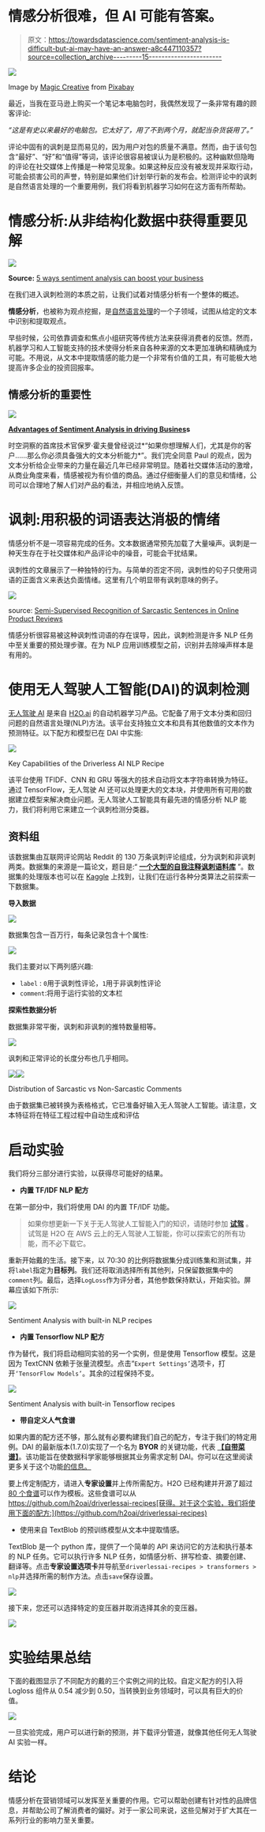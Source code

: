 # 情感分析很难，但 AI 可能有答案。

> 原文：<https://towardsdatascience.com/sentiment-analysis-is-difficult-but-ai-may-have-an-answer-a8c447110357?source=collection_archive---------15----------------------->

![](img/c7a8111d077d514a0119f18bd843d02d.png)

Image by [Magic Creative](https://pixabay.com/users/CreativeMagic-480360/?utm_source=link-attribution&utm_medium=referral&utm_campaign=image&utm_content=1041796) from [Pixabay](https://pixabay.com/?utm_source=link-attribution&utm_medium=referral&utm_campaign=image&utm_content=1041796)

最近，当我在亚马逊上购买一个笔记本电脑包时，我偶然发现了一条非常有趣的顾客评论:

*“这是有史以来最好的电脑包。它太好了，用了不到两个月，就配当杂货袋用了。”*

评论中固有的讽刺是显而易见的，因为用户对包的质量不满意。然而，由于该句包含“最好”、“好”和“值得”等词，该评论很容易被误认为是积极的。这种幽默但隐晦的评论在社交媒体上传播是一种常见现象。如果这种反应没有被发现并采取行动，可能会损害公司的声誉，特别是如果他们计划举行新的发布会。检测评论中的讽刺是自然语言处理的一个重要用例，我们将看到机器学习如何在这方面有所帮助。

# 情感分析:从非结构化数据中获得重要见解

![](img/f52f92e2de4c9509cec2caa0f5c96420.png)

**Source:** [5 ways sentiment analysis can boost your business](https://thenextweb.com/contributors/2017/08/06/5-ways-sentiment-analysis-can-boost-business/)

在我们进入讽刺检测的本质之前，让我们试着对情感分析有一个整体的概述。

**情感分析**，也被称为观点挖掘，是[自然语言处理](https://en.wikipedia.org/wiki/Natural_language_processing?source=post_page---------------------------)的一个子领域，试图从给定的文本中识别和提取观点。

早些时候，公司依靠调查和焦点小组研究等传统方法来获得消费者的反馈。然而，机器学习和人工智能支持的技术使得分析来自各种来源的文本更加准确和精确成为可能。不用说，从文本中提取情感的能力是一个非常有价值的工具，有可能极大地提高许多企业的投资回报率。

## 情感分析的重要性

![](img/e8a07e79e1a536e05fbc8c37c8884fec.png)

[**Advantages of Sentiment Analysis in driving Busines**](https://thenextweb.com/contributors/2017/08/06/5-ways-sentiment-analysis-can-boost-business/)**s**

时空洞察的首席技术官保罗·霍夫曼曾经说过*“如果你想理解人们，尤其是你的客户……那么你必须具备强大的文本分析能力*”。我们完全同意 Paul 的观点，因为文本分析给企业带来的力量在最近几年已经非常明显。随着社交媒体活动的激增，从商业角度来看，情感被视为有价值的商品。通过仔细衡量人们的意见和情绪，公司可以合理地了解人们对产品的看法，并相应地纳入反馈。

# 讽刺:用积极的词语表达消极的情绪

情感分析不是一项容易完成的任务。文本数据通常预先加载了大量噪声。讽刺是一种天生存在于社交媒体和产品评论中的噪音，可能会干扰结果。

讽刺性的文章展示了一种独特的行为。与简单的否定不同，讽刺性的句子只使用词语的正面含义来表达负面情绪。这里有几个明显带有讽刺意味的例子。

![](img/d8186f3f34623457181ce61275ee85ad.png)

source: [Semi-Supervised Recognition of Sarcastic Sentences in Online Product Reviews](https://pdfs.semanticscholar.org/9ce8/e449151d4cb9047168f3a90c257035768847.pdf)

情感分析很容易被这种讽刺性词语的存在误导，因此，讽刺检测是许多 NLP 任务中至关重要的预处理步骤。在为 NLP 应用训练模型之前，识别并去除噪声样本是有用的。

# 使用无人驾驶人工智能(DAI)的讽刺检测

[无人驾驶 AI](https://www.h2o.ai/products/h2o-driverless-ai/) 是来自 [H2O.ai](https://www.h2o.ai/) 的自动机器学习产品。它配备了用于文本分类和回归问题的自然语言处理(NLP)方法。该平台支持独立文本和具有其他数值的文本作为预测特征。以下配方和模型已在 DAI 中实施:

![](img/c38bc15d492708ebf664d9ddde5303e0.png)

Key Capabilities of the Driverless AI NLP Recipe

该平台使用 TFIDF、CNN 和 GRU 等强大的技术自动将文本字符串转换为特征。通过 TensorFlow，无人驾驶 AI 还可以处理更大的文本块，并使用所有可用的数据建立模型来解决商业问题。无人驾驶人工智能具有最先进的情感分析 NLP 能力，我们将利用它来建立一个讽刺检测分类器。

## 资料组

该数据集由互联网评论网站 Reddit 的 130 万条讽刺评论组成，分为讽刺和非讽刺两类。数据集的来源是一篇论文，题目是:“ [**一个大型的自我注释讽刺语料库**](https://arxiv.org/abs/1704.05579) ”。数据集的处理版本也可以在 [Kaggle](https://www.kaggle.com/danofer/sarcasm) 上找到，让我们在运行各种分类算法之前探索一下数据集。

**导入数据**

![](img/fb937347aed43789f3ccb23235633021.png)

数据集包含一百万行，每条记录包含十个属性:

![](img/29385a1d1baa88a86eed5ef8434b21dd.png)

我们主要对以下两列感兴趣:

*   `label` : `0`用于讽刺性评论，`1`用于非讽刺性评论
*   `comment`:将用于运行实验的文本栏

**探索性数据分析**

数据集非常平衡，讽刺和非讽刺的推特数量相等。

![](img/4d7f374e9b5c1eea8c89cd3c2f20d557.png)

讽刺和正常评论的长度分布也几乎相同。

![](img/dfda96de78f34c7e1bbcc7cc55704ae9.png)![](img/91687d4853a268ba5129999bf6632b23.png)

Distribution of Sarcastic vs Non-Sarcastic Comments

由于数据集已被转换为表格格式，它已准备好输入无人驾驶人工智能。请注意，文本特征将在特征工程过程中自动生成和评估

# 启动实验

我们将分三部分进行实验，以获得尽可能好的结果。

*   **内置 TF/IDF NLP 配方**

在第一部分中，我们将使用 DAI 的内置 TF/IDF 功能。

> 如果你想更新一下关于无人驾驶人工智能入门的知识，请随时参加 [**试驾**](https://h2oai.github.io/tutorials/test-drive/#1) 。试驾是 H2O 在 AWS 云上的无人驾驶人工智能，你可以探索它的所有功能，而不必下载它。

重新开始戴的生活。接下来，以 70:30 的比例将数据集分成训练集和测试集，并将`label`指定为**目标列**。我们还将取消选择所有其他列，只保留数据集中的`comment`列。最后，选择`LogLoss`作为评分者，其他参数保持默认，开始实验。屏幕应该如下所示:

![](img/fd80015520b40125062fcdae2edaefee.png)

Sentiment Analysis with built-in NLP recipes

*   **内置 Tensorflow NLP 配方**

作为替代，我们将启动相同实验的另一个实例，但是使用 Tensorflow 模型。这是因为 TextCNN 依赖于张量流模型。点击“`Expert Settings’`选项卡，打开`‘TensorFlow Models’`。其余的过程保持不变。

![](img/72996ef6301417c2992b2b5f28689f85.png)

Sentiment Analysis with built-in Tensorflow recipes

*   **带自定义人气食谱**

如果内置的配方还不够，那么就有必要构建我们自己的配方，专注于我们的特定用例。DAI 的最新版本(1.7.0)实现了一个名为 **BYOR** 的关键功能，代表 [**【自带菜谱】**](https://github.com/h2oai/driverlessai-recipes/blob/master/FAQ.md?source=post_page---------------------------#faq)。该功能旨在使数据科学家能够根据其业务需求定制 DAI。你可以在这里阅读更多关于这个功能[的信息。](https://medium.com/@parulnith/custom-machine-learning-recipes-the-ingredients-for-success-3761c3c4fdda)

要上传定制配方，请进入**专家设置**并上传所需配方。H2O 已经构建并开源了超过 [80 个食谱](http://r)可以作为模板。这些食谱可以从 https://github.com/h2oai/driverlessai-recipes[获得。对于这个实验，我们将使用下面的配方:](https://github.com/h2oai/driverlessai-recipes)

*   使用来自 TextBlob 的预训练模型从文本中提取情感。

TextBlob 是一个 python 库，提供了一个简单的 API 来访问它的方法和执行基本的 NLP 任务。它可以执行许多 NLP 任务，如情感分析、拼写检查、摘要创建、翻译等。点击**专家设置选项卡**并导航至`driverlessai-recipes > transformers > nlp`并选择所需的制作方法。点击`save`保存设置。

![](img/6fd03c5b08634f3c2bd4b693b543a7ee.png)

接下来，您还可以选择特定的变压器并取消选择其余的变压器。

![](img/b7b5b0194643100b2bc80e94b75c9c9d.png)

# 实验结果总结

下面的截图显示了不同配方的戴的三个实例之间的比较。自定义配方的引入将 Logloss 组件从 0.54 减少到 0.50，当转换到业务领域时，可以具有巨大的价值。

![](img/c3e26a4e96228f00ebbcf85aa501d5ee.png)

一旦实验完成，用户可以进行新的预测，并下载评分管道，就像其他任何无人驾驶 AI 实验一样。

# 结论

情感分析在营销领域可以发挥至关重要的作用。它可以帮助创建有针对性的品牌信息，并帮助公司了解消费者的偏好。对于一家公司来说，这些见解对于扩大其在一系列行业的影响力至关重要。